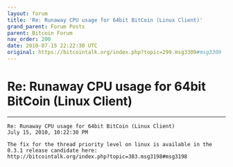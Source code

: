 ```yaml
---
layout: forum
title: 'Re: Runaway CPU usage for 64bit BitCoin (Linux Client)'
grand_parent: Forum Posts
parent: Bitcoin Forum
nav_order: 200
date: 2010-07-15 22:22:30 UTC
original: https://bitcointalk.org/index.php?topic=299.msg3309#msg3309
---
```


# Re: Runaway CPU usage for 64bit BitCoin (Linux Client)

---

```
Re: Runaway CPU usage for 64bit BitCoin (Linux Client)
July 15, 2010, 10:22:30 PM

The fix for the thread priority level on linux is available in the 0.3.1 release candidate here:
http://bitcointalk.org/index.php?topic=383.msg3198#msg3198
```
